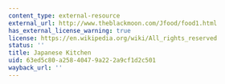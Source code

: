 ```yaml
---
content_type: external-resource
external_url: http://www.theblackmoon.com/Jfood/food1.html
has_external_license_warning: true
license: https://en.wikipedia.org/wiki/All_rights_reserved
status: ''
title: Japanese Kitchen
uid: 63ed5c80-a258-4047-9a22-2a9cf1d2c501
wayback_url: ''
---
```

